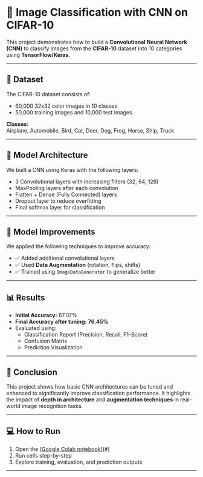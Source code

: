 # 🧠 Image Classification with CNN on CIFAR-10

This project demonstrates how to build a **Convolutional Neural Network (CNN)** to classify images from the **CIFAR-10** dataset into 10 categories using **TensorFlow/Keras**.

---

## 📌 Dataset

The CIFAR-10 dataset consists of:
- 60,000 32x32 color images in 10 classes
- 50,000 training images and 10,000 test images

**Classes:**  
Airplane, Automobile, Bird, Cat, Deer, Dog, Frog, Horse, Ship, Truck

---

## 🧱 Model Architecture

We built a CNN using Keras with the following layers:
- 3 Convolutional layers with increasing filters (32, 64, 128)
- MaxPooling layers after each convolution
- Flatten + Dense (Fully Connected) layers
- Dropout layer to reduce overfitting
- Final softmax layer for classification

---

## 🔁 Model Improvements

We applied the following techniques to improve accuracy:
- ✅ Added additional convolutional layers
- ✅ Used **Data Augmentation** (rotation, flips, shifts)
- ✅ Trained using `ImageDataGenerator` to generalize better

---

## 📊 Results

- **Initial Accuracy:** 67.07%
- **Final Accuracy after tuning:** **76.45%**
- Evaluated using:
  - Classification Report (Precision, Recall, F1-Score)
  - Confusion Matrix
  - Prediction Visualization


---

## 📌 Conclusion

This project shows how basic CNN architectures can be tuned and enhanced to significantly improve classification performance. It highlights the impact of **depth in architecture** and **augmentation techniques** in real-world image recognition tasks.

---

## 💻 How to Run

1. Open the [[Google Colab notebook](https://colab.research.google.com/drive/19MRF_sTRHzy5vdpgfEz73EXuNVMPsSGo?usp=sharing)](#)
2. Run cells step-by-step
3. Explore training, evaluation, and prediction outputs

---



